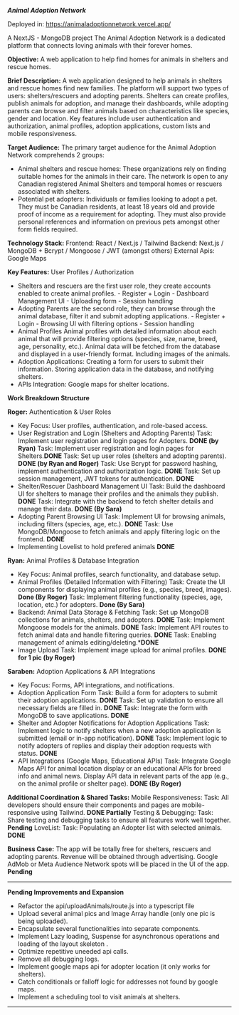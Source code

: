 **_Animal Adoption Network_**

Deployed in:
https://animaladoptionnetwork.vercel.app/


A NextJS - MongoDB project
The Animal Adoption Network is a dedicated platform that connects loving animals with their forever homes.

**Objective:**
A web application to help find homes for animals in shelters and rescue homes.

**Brief Description:**
A web application designed to help animals in shelters and rescue homes find new families. The platform will support two types of users: shelters/rescuers and adopting parents. Shelters can create profiles, publish animals for adoption, and manage their dashboards, while adopting parents can browse and filter animals based on characteristics like species, gender and location. Key features include user authentication and authorization, animal profiles, adoption applications, custom lists and mobile responsiveness.

**Target Audience:**
The primary target audience for the Animal Adoption Network comprehends 2 groups:

- Animal shelters and rescue homes: These organizations rely on finding suitable homes for the animals in their care. The network is open to any Canadian registered Animal Shelters and temporal homes or rescuers associated with shelters.
- Potential pet adopters: Individuals or families looking to adopt a pet. They must be Canadian residents, at least 18 years old and provide proof of income as a requirement for adopting. They must also provide personal references and information on previous pets amongst other form fields required.

**Technology Stack:**
Frontend: React / Next.js / Tailwind
Backend: Next.js / MongoDB +
Bcrypt / Mongoose / JWT (amongst others)
External Apis: Google Maps

**Key Features:**
User Profiles / Authorization

- Shelters and rescuers are the first user role, they create accounts enabled to create animal profiles. - Register + Login - Dashboard Management UI - Uploading form - Session handling
- Adopting Parents are the second role, they can browse through the animal database, filter it and submit adopting applications. - Register + Login - Browsing UI with filtering options - Session handling
- Animal Profiles
  Animal profiles with detailed information about each animal that will provide filtering options (species, size, name, breed, age, personality, etc.).
  Animal data will be fetched from the database and displayed in a user-friendly format. Including images of the animals.
- Adoption Applications:
  Creating a form for users to submit their information.
  Storing application data in the database, and notifying shelters.
- APIs Integration:
  Google maps for shelter locations.


**Work Breakdown Structure**

**Roger:** Authentication & User Roles

- Key Focus: User profiles, authentication, and role-based access.
- User Registration and Login (Shelters and Adopting Parents)
  Task: Implement user registration and login pages for Adopters. **DONE (by Ryan)**
  Task: Implement user registration and login pages for Shelters.**DONE**
  Task: Set up user roles (shelters and adopting parents). **DONE (by Ryan and Roger)**
  Task: Use Bcrypt for password hashing, implement authentication and authorization logic. **DONE**
  Task: Set up session management, JWT tokens for authentication. **DONE**
- Shelter/Rescuer Dashboard Management UI
  Task: Build the dashboard UI for shelters to manage their profiles and the animals they publish. **DONE**
  Task: Integrate with the backend to fetch shelter details and manage their data. **DONE (By Sara)**
- Adopting Parent Browsing UI
  Task: Implement UI for browsing animals, including filters (species, age, etc.). **DONE**
  Task: Use MongoDB/Mongoose to fetch animals and apply filtering logic on the frontend. **DONE**
- Implementing Lovelist to hold prefered animals **DONE**

**Ryan:** Animal Profiles & Database Integration

- Key Focus: Animal profiles, search functionality, and database setup.
- Animal Profiles (Detailed Information with Filtering)
  Task: Create the UI components for displaying animal profiles (e.g., species, breed, images). **Done (By Roger)**
  Task: Implement filtering functionality (species, age, location, etc.) for adopters. **Done (By Sara)**
- Backend: Animal Data Storage & Fetching 
  Task: Set up MongoDB collections for animals, shelters, and adopters. **DONE**
  Task: Implement Mongoose models for the animals. **DONE**
  Task: Implement API routes to fetch animal data and handle filtering queries. **DONE**
  Task: Enabling management of animals editing/deleting.***DONE**
- Image Upload
  Task: Implement image upload for animal profiles. **DONE for 1 pic (by Roger)**

**Saraben:** Adoption Applications & API Integrations

- Key Focus: Forms, API integrations, and notifications.
- Adoption Application Form
  Task: Build a form for adopters to submit their adoption applications. **DONE**
  Task: Set up validation to ensure all necessary fields are filled in. **DONE**
  Task: Integrate the form with MongoDB to save applications. **DONE**
- Shelter and Adopter Notifications for Adoption Applications
  Task: Implement logic to notify shelters when a new adoption application is submitted (email or in-app notification). **DONE**
  Task: Implement logic to notify adopters of replies and display their adoption requests with status. **DONE**
- API Integrations (Google Maps, Educational APIs)
  Task: Integrate Google Maps API for animal location display or an educational APIs for breed info and animal news. Display API data in relevant parts of the app (e.g., on the animal profile or shelter page). **DONE (By Roger)**

**Additional Coordination & Shared Tasks:**
Mobile Responsiveness:
Task: All developers should ensure their components and pages are mobile-responsive using Tailwind. **DONE Partially**
Testing & Debugging:
Task: Share testing and debugging tasks to ensure all features work well together. **Pending**
LoveList:
Task: Populating an Adopter list with selected animals. **DONE**

**Business Case:**
The app will be totally free for shelters, rescuers and adopting parents. Revenue will be obtained through advertising. Google AdMob or Meta Audience Network spots will be placed in the UI of the app. **Pending**


---

**Pending Improvements and Expansion**
- Refactor the api/uploadAnimals/route.js into a typescript file
- Upload several animal pics and Image Array handle (only one pic is being uploaded).
- Encapsulate several functionalities into separate components.
- Implement Lazy loading, Suspense for asynchronous operations and loading of the layout skeleton .
- Optimize repetitive uneeded api calls.
- Remove all debugging logs.
- Implement google maps api for adopter location (it only works for shelters).
- Catch conditionals or falloff logic for addresses not found by google maps.
- Implement a scheduling tool to visit animals at shelters.

---